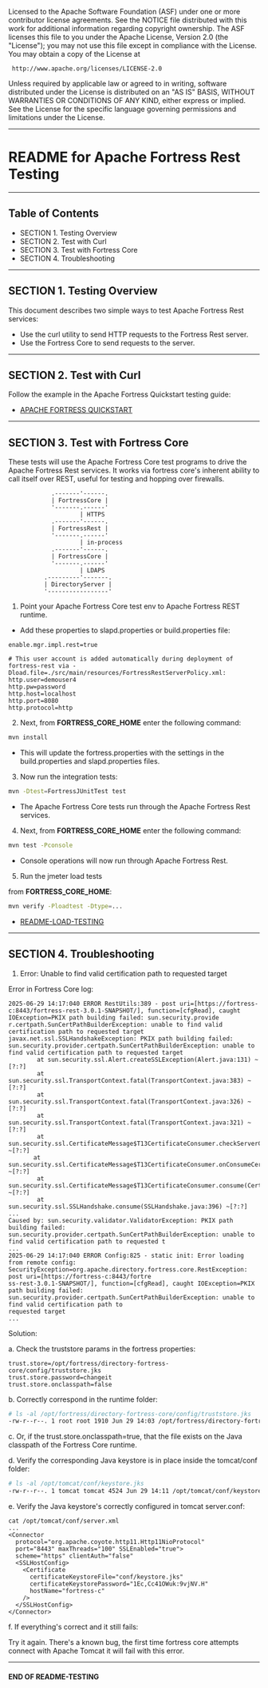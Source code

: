 Licensed to the Apache Software Foundation (ASF) under one
or more contributor license agreements.  See the NOTICE file
distributed with this work for additional information
regarding copyright ownership.  The ASF licenses this file
to you under the Apache License, Version 2.0 (the
"License"); you may not use this file except in compliance
with the License.  You may obtain a copy of the License at

     http://www.apache.org/licenses/LICENSE-2.0

Unless required by applicable law or agreed to in writing,
software distributed under the License is distributed on an
"AS IS" BASIS, WITHOUT WARRANTIES OR CONDITIONS OF ANY
KIND, either express or implied.  See the License for the
specific language governing permissions and limitations
under the License.

-------------------------------------------------------------------------------
# README for Apache Fortress Rest Testing

-------------------------------------------------------------------------------
## Table of Contents

* SECTION 1. Testing Overview
* SECTION 2. Test with Curl
* SECTION 3. Test with Fortress Core
* SECTION 4. Troubleshooting

-------------------------------------------------------------------------------
## SECTION 1.  Testing Overview

This document describes two simple ways to test Apache Fortress Rest services:
- Use the curl utility to send HTTP requests to the Fortress Rest server.
- Use the Fortress Core to send requests to the server.

-------------------------------------------------------------------------------
## SECTION 2. Test with Curl

Follow the example in the Apache Fortress Quickstart testing guide:
- [APACHE FORTRESS QUICKSTART](https://github.com/shawnmckinney/apache-fortress-quickstart/blob/master/README-TESTING.md)

-------------------------------------------------------------------------------
## SECTION 3. Test with Fortress Core

These tests will use the Apache Fortress Core test programs to drive the Apache Fortress Rest services.
It works via fortress core's inherent ability to call itself over REST, useful for testing and hopping over firewalls.

```
            .-------'------.
            | FortressCore |
            '-------.------'
                    | HTTPS
            .-------'------.
            | FortressRest |
            '-------.------'
                    | in-process
            .-------'------.
            | FortressCore |
            '-------.------'
                    | LDAPS
          .---------'-------.
          | DirectoryServer |
          '-----------------'
```

1. Point your Apache Fortress Core test env to Apache Fortress REST runtime.

- Add these properties to slapd.properties or build.properties file:

```properties
enable.mgr.impl.rest=true

# This user account is added automatically during deployment of fortress-rest via -Dload.file=./src/main/resources/FortressRestServerPolicy.xml:
http.user=demouser4
http.pw=password
http.host=localhost
http.port=8080
http.protocol=http
```

2. Next, from **FORTRESS_CORE_HOME** enter the following command:

```bash
mvn install
```

- This will update the fortress.properties with the settings in the build.properties and slapd.properties files.

3. Now run the integration tests:

```bash
mvn -Dtest=FortressJUnitTest test
```

- The Apache Fortress Core tests run through the Apache Fortress Rest services.

4. Next, from **FORTRESS_CORE_HOME** enter the following command:

```bash
mvn test -Pconsole
```

- Console operations will now run through Apache Fortress Rest.

5. Run the jmeter load tests 

from **FORTRESS_CORE_HOME**:

```bash
mvn verify -Ploadtest -Dtype=...
```
- [README-LOAD-TESTING](https://github.com/apache/directory-fortress-core/blob/master/README-LOAD-TESTING.md)

-------------------------------------------------------------------------------
## SECTION 4. Troubleshooting

1. Error: Unable to find valid certification path to requested target 

Error in Fortress Core log:

```
2025-06-29 14:17:040 ERROR RestUtils:389 - post uri=[https://fortress-c:8443/fortress-rest-3.0.1-SNAPSHOT/], function=[cfgRead], caught IOException=PKIX path building failed: sun.security.provide
r.certpath.SunCertPathBuilderException: unable to find valid certification path to requested target
javax.net.ssl.SSLHandshakeException: PKIX path building failed: sun.security.provider.certpath.SunCertPathBuilderException: unable to find valid certification path to requested target
        at sun.security.ssl.Alert.createSSLException(Alert.java:131) ~[?:?]
        at sun.security.ssl.TransportContext.fatal(TransportContext.java:383) ~[?:?]
        at sun.security.ssl.TransportContext.fatal(TransportContext.java:326) ~[?:?]
        at sun.security.ssl.TransportContext.fatal(TransportContext.java:321) ~[?:?]
        at sun.security.ssl.CertificateMessage$T13CertificateConsumer.checkServerCerts(CertificateMessage.java:1351) ~[?:?]
       at sun.security.ssl.CertificateMessage$T13CertificateConsumer.onConsumeCertificate(CertificateMessage.java:1226) ~[?:?]
        at sun.security.ssl.CertificateMessage$T13CertificateConsumer.consume(CertificateMessage.java:1169) ~[?:?]
        at sun.security.ssl.SSLHandshake.consume(SSLHandshake.java:396) ~[?:?]
...
Caused by: sun.security.validator.ValidatorException: PKIX path building failed: sun.security.provider.certpath.SunCertPathBuilderException: unable to find valid certification path to requested t
...
2025-06-29 14:17:040 ERROR Config:825 - static init: Error loading from remote config: SecurityException=org.apache.directory.fortress.core.RestException: post uri=[https://fortress-c:8443/fortre
ss-rest-3.0.1-SNAPSHOT/], function=[cfgRead], caught IOException=PKIX path building failed: sun.security.provider.certpath.SunCertPathBuilderException: unable to find valid certification path to 
requested target
...
```

Solution:

a. Check the truststore params in the fortress properties:

```fortress.properties
trust.store=/opt/fortress/directory-fortress-core/config/truststore.jks
trust.store.password=changeit
trust.store.onclasspath=false
```

b. Correctly correspond in the runtime folder:

```bash
# ls -al /opt/fortress/directory-fortress-core/config/truststore.jks
-rw-r--r--. 1 root root 1910 Jun 29 14:03 /opt/fortress/directory-fortress-core/config/truststore.jks
```

c. Or, if the trust.store.onclasspath=true, that the file exists on the Java classpath of the Fortress Core runtime.


d. Verify the corresponding Java keystore is in place inside the tomcat/conf folder:

```bash
# ls -al /opt/tomcat/conf/keystore.jks 
-rw-r--r--. 1 tomcat tomcat 4524 Jun 29 14:11 /opt/tomcat/conf/keystore.jks
```

e. Verify the Java keystore's correctly configured in tomcat server.conf:

```
cat /opt/tomcat/conf/server.xml
...
<Connector                                                                                       
  protocol="org.apache.coyote.http11.Http11NioProtocol"                 
  port="8443" maxThreads="100" SSLEnabled="true">                         
  scheme="https" clientAuth="false"                                                              
  <SSLHostConfig>                                                                                
    <Certificate                                                                                 
      certificateKeystoreFile="conf/keystore.jks"
      certificateKeystorePassword="1Ec,Cc41OWuk:9vjNV.H"                        
      hostName="fortress-c"                                                                      
    />                                                                                           
  </SSLHostConfig>                                                                               
</Connector>             
```

f. If everything's correct and it still fails:

Try it again. There's a known bug, the first time fortress core attempts connect with Apache Tomcat it will fail with this error.

___________________________________________________________________________________
#### END OF README-TESTING
